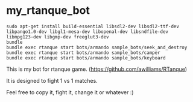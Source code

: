 my_rtanque_bot
==============

```
sudo apt-get install build-essential libsdl2-dev libsdl2-ttf-dev libpango1.0-dev libgl1-mesa-dev libopenal-dev libsndfile-dev libmpg123-dev libgmp-dev freeglut3-dev
bundle
bundle exec rtanque start bots/armando sample_bots/seek_and_destroy
bundle exec rtanque start bots/armando sample_bots/camper
bundle exec rtanque start bots/armando sample_bots/keyboard
```


This is my bot for rtanque game. (https://github.com/awilliams/RTanque)

It is designed to fight 1 vs 1 matches.

Feel free to copy it, fight it, change it or whatever :)
